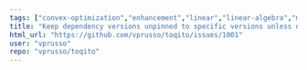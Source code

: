 ```yaml
---
tags: ["convex-optimization","enhancement","linear","linear-algebra","matrix-analysis","non-quantum","nonlocal-game","physics","python","python-3","python3","quantum","quantum-computing","quantum-information","quantum-information-science","quantum-information-theory","quantum-physics","quantum-programming","quantum-programming-language","research","semidefinite-programming","unitaryhack"]
title: "Keep dependency versions unpinned to specific versions unless needed"
html_url: "https://github.com/vprusso/toqito/issues/1001"
user: "vprusso"
repo: "vprusso/toqito"
---
```


